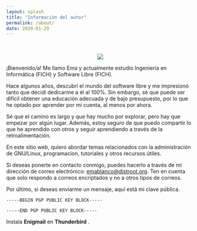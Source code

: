 ```yaml
---
layout: splash
title: "Información del autor"
permalink: /about/
date: 2020-01-29
---
```


<br>

<p align="center">
<img src="/assets/images/centrolinux.jpg">
</p>

¡Bienvenido/a! Me llamo Ema y actualmente estudio Ingeniería en Informática (FICH) y Software Libre (FICH).

Hace algunos años, descubrí el mundo del software libre y me impresionó tanto que decidí dedicarme a él al 100%. Sin embargo, sé que puede ser difícil obtener una educación adecuada y de bajo presupuesto, por lo que he optado por aprender por mi cuenta, al menos por ahora.

Sé que el camino es largo y que hay mucho por explorar, pero hay que empezar por algún lugar. Además, estoy seguro de que puedo compartir lo que he aprendido con otros y seguir aprendiendo a través de la retroalimentación.

En este sitio web, quiero abordar temas relacionados con la administración de GNU/Linux, programacion, tutoriales y otros recursos útiles.

Si deseas ponerte en contacto conmigo, puedes hacerlo a través de mi dirección de correo electrónico: emablanco@distroot.org. Ten en cuenta que solo respondo a correos encriptados y no a otros tipos de correos.

Por último, si deseas enviarme un mensaje, aquí está mi clave pública.

```
-----BEGIN PGP PUBLIC KEY BLOCK-----

-----END PGP PUBLIC KEY BLOCK-----

```

Instala  **Enigmail**  en **Thunderbird** .
